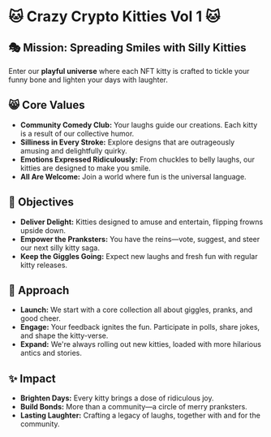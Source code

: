 # 🐱 Crazy Crypto Kitties Vol 1 🐱

## 🎭 Mission: Spreading Smiles with Silly Kitties
Enter our **playful universe** where each NFT kitty is crafted to tickle your funny bone and lighten your days with laughter.

## 😸 Core Values
- **Community Comedy Club:** Your laughs guide our creations. Each kitty is a result of our collective humor.
- **Silliness in Every Stroke:** Explore designs that are outrageously amusing and delightfully quirky.
- **Emotions Expressed Ridiculously:** From chuckles to belly laughs, our kitties are designed to make you smile.
- **All Are Welcome:** Join a world where fun is the universal language.

## 🎯 Objectives
- **Deliver Delight:** Kitties designed to amuse and entertain, flipping frowns upside down.
- **Empower the Pranksters:** You have the reins—vote, suggest, and steer our next silly kitty saga.
- **Keep the Giggles Going:** Expect new laughs and fresh fun with regular kitty releases.

## 🔗 Approach
- **Launch:** We start with a core collection all about giggles, pranks, and good cheer.
- **Engage:** Your feedback ignites the fun. Participate in polls, share jokes, and shape the kitty-verse.
- **Expand:** We're always rolling out new kitties, loaded with more hilarious antics and stories.

## ✨ Impact
- **Brighten Days:** Every kitty brings a dose of ridiculous joy.
- **Build Bonds:** More than a community—a circle of merry pranksters.
- **Lasting Laughter:** Crafting a legacy of laughs, together with and for the community.

